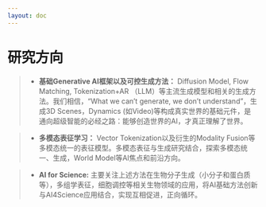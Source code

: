 ```yaml
---
layout: doc
---
```


# 研究方向

> - **基础Generative AI框架以及可控生成方法：** Diffusion Model, Flow Matching, Tokenization+AR （LLM）等主流生成模型和相关的生成方法。我们相信，“What we can’t generate, we don’t understand”，生成3D Scenes，Dynamics (如Video)等构成真实世界的基础元件，是通向超级智能的必经之路：能够创造世界的AI，才真正理解了世界。

> - **多模态表征学习：** Vector Tokenization以及衍生的Modality Fusion等多模态统一的表征模型。多模态表征与生成研究结合，探索多模态统一、生成，World Model等AI焦点和前沿方向。

> - **AI for Science:** 主要关注上述方法在生物分子生成（小分子和蛋白质等），多组学表征，细胞调控等相关生物领域的应用，将AI基础方法创新与AI4Science应用结合，实现互相促进，正向循环。
